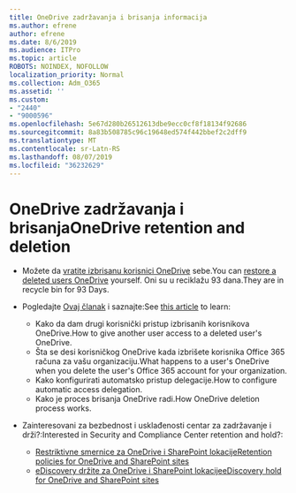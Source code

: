 ```yaml
---
title: OneDrive zadržavanja i brisanja informacija
ms.author: efrene
author: efrene
ms.date: 8/6/2019
ms.audience: ITPro
ms.topic: article
ROBOTS: NOINDEX, NOFOLLOW
localization_priority: Normal
ms.collection: Adm_O365
ms.assetid: ''
ms.custom:
- "2440"
- "9000596"
ms.openlocfilehash: 5e67d280b26512613dbe9ecc0cf8f18134f92686
ms.sourcegitcommit: 8a83b508785c96c19648ed574f442bbef2c2dff9
ms.translationtype: MT
ms.contentlocale: sr-Latn-RS
ms.lasthandoff: 08/07/2019
ms.locfileid: "36232629"
---
```

# <a name="onedrive-retention-and-deletion"></a><span data-ttu-id="fb49a-102">OneDrive zadržavanja i brisanja</span><span class="sxs-lookup"><span data-stu-id="fb49a-102">OneDrive retention and deletion</span></span>

- <span data-ttu-id="fb49a-103">Možete da [vratite izbrisanu korisnici OneDrive](https://docs.microsoft.com/onedrive/restore-deleted-onedrive) sebe.</span><span class="sxs-lookup"><span data-stu-id="fb49a-103">You can [restore a deleted users OneDrive](https://docs.microsoft.com/onedrive/restore-deleted-onedrive) yourself.</span></span> <span data-ttu-id="fb49a-104">Oni su u reciklažu 93 dana.</span><span class="sxs-lookup"><span data-stu-id="fb49a-104">They are in recycle bin for 93 Days.</span></span> 

- <span data-ttu-id="fb49a-105">Pogledajte [Ovaj članak](https://docs.microsoft.com/onedrive/restore-deleted-onedrive) i saznajte:</span><span class="sxs-lookup"><span data-stu-id="fb49a-105">See [this article](https://docs.microsoft.com/onedrive/restore-deleted-onedrive) to learn:</span></span>
    - <span data-ttu-id="fb49a-106">Kako da dam drugi korisnički pristup izbrisanih korisnikova OneDrive.</span><span class="sxs-lookup"><span data-stu-id="fb49a-106">How to give another user access to a deleted user's OneDrive.</span></span>
    - <span data-ttu-id="fb49a-107">Šta se desi korisničkog OneDrive kada izbrišete korisnika Office 365 računa za vašu organizaciju.</span><span class="sxs-lookup"><span data-stu-id="fb49a-107">What happens to a user's OneDrive when you delete the user's Office 365 account for your organization.</span></span>
    - <span data-ttu-id="fb49a-108">Kako konfigurirati automatsko pristup delegacije.</span><span class="sxs-lookup"><span data-stu-id="fb49a-108">How to configure automatic access delegation.</span></span>
    - <span data-ttu-id="fb49a-109">Kako je proces brisanja OneDrive radi.</span><span class="sxs-lookup"><span data-stu-id="fb49a-109">How OneDrive deletion process works.</span></span>

- <span data-ttu-id="fb49a-110">Zainteresovani za bezbednost i usklađenosti centar za zadržavanje i drži?:</span><span class="sxs-lookup"><span data-stu-id="fb49a-110">Interested in Security and Compliance Center retention and hold?:</span></span>
    - [<span data-ttu-id="fb49a-111">Restriktivne smernice za OneDrive i SharePoint lokacije</span><span class="sxs-lookup"><span data-stu-id="fb49a-111">Retention policies for OneDrive and SharePoint sites</span></span>](https://docs.microsoft.com/office365/securitycompliance/retention-policies?redirectSourcePath=%252farticle%252f5e377752-700d-4870-9b6d-12bfc12d2423#content-in-onedrive-accounts-and-sharepoint-sites)
    - [<span data-ttu-id="fb49a-112">eDiscovery držite za OneDrive i SharePoint lokacije</span><span class="sxs-lookup"><span data-stu-id="fb49a-112">eDiscovery hold for OneDrive and SharePoint sites</span></span>](https://docs.microsoft.com/office365/securitycompliance/ediscovery-cases#step-4-place-content-locations-on-hold)



